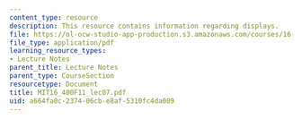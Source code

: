 ```yaml
---
content_type: resource
description: This resource contains information regarding displays.
file: https://ol-ocw-studio-app-production.s3.amazonaws.com/courses/16-400-human-factors-engineering-fall-2011/a664fa0c237406cbe8af5310fc4da009_MIT16_400F11_lec07.pdf
file_type: application/pdf
learning_resource_types:
- Lecture Notes
parent_title: Lecture Notes
parent_type: CourseSection
resourcetype: Document
title: MIT16_400F11_lec07.pdf
uid: a664fa0c-2374-06cb-e8af-5310fc4da009
---
```

